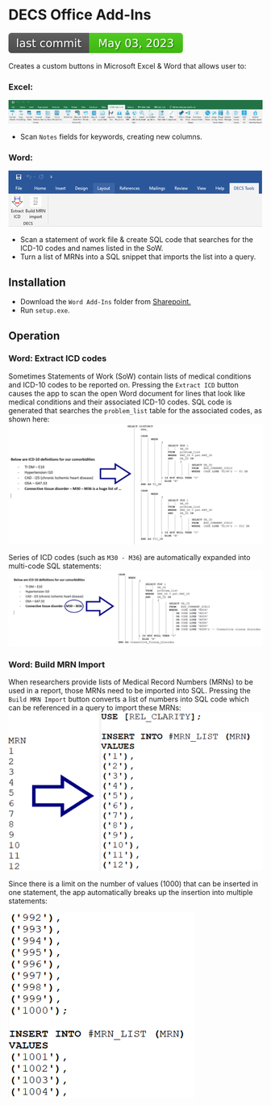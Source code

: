 # DECS Office Add-Ins
![Last Commit Date](./DECS%20Word%20Add-Ins/.github/badges/last-commit-badge.svg?dummy=8484744)

Creates a custom buttons in Microsoft Excel & Word that allows user to:
### Excel:
![image info](./DECS%20Excel%20Add-Ins/pictures/toolbar.png) 

- Scan `Notes` fields for keywords, creating new columns.
### Word: 
![image info](./DECS%20Word%20Add-Ins/pictures/toolbar_mini.png)
- Scan a statement of work file & create SQL code that searches for the ICD-10 codes and names listed in the SoW.
- Turn a list of MRNs into a SQL snippet that imports the list into a query.

## Installation
* Download the `Word Add-Ins` folder from [Sharepoint.](https://ucsdhs.sharepoint.com/:f:/t/ACTRI-BMI-DECSPrivate/EhFYD_9zfX9GsNRN9enCMzABFKg6wmPh13zY_ps2qRJHSg?e=KYFZeG)
* Run `setup.exe`.

## Operation
### Word: Extract ICD codes
Sometimes Statements of Work (SoW) contain lists of medical conditions and ICD-10 codes to be reported on.
Pressing the `Extract ICD` button causes the app to scan the open Word document for lines that look like medical conditions and their associated ICD-10 codes. SQL code is generated that searches the `problem_list` table for the associated codes, as shown here:![image info](./DECS%20Word%20Add-Ins/pictures/ICD%20to%20sql%20basic.png)

Series of ICD codes (such as `M30 - M36`) are automatically expanded into multi-code SQL statements:![image info](./DECS%20Word%20Add-Ins/pictures/series%20expansion%20sql.png)

### Word: Build MRN Import
When researchers provide lists of Medical Record Numbers (MRNs) to be used in a report, those MRNs need to be imported into SQL. Pressing the `Build MRN Import` button converts a list of numbers into SQL code which can be referenced in a query to import these MRNs:![image info](./DECS%20Word%20Add-Ins/pictures/MRN%20list%20to%20sql%20top.png)

Since there is a limit on the number of values (1000) that can be inserted in one statement, the app automatically breaks up the insertion into multiple statements:

![image info](./DECS%20Word%20Add-Ins/pictures/MRN%20list%20break.png)
